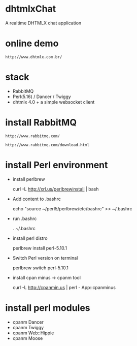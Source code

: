 # dhtmlxChat 

A realtime DHTMLX chat application 

# online demo

	http://www.dhtmlx.com.br/

# stack
  - RabbitMQ
  - Perl(5.16) / Dancer / Twiggy
  - dhtmlx 4.0 + a simple websocket client
  
# install RabbitMQ 

	http://www.rabbitmq.com/

	http://www.rabbitmq.com/download.html


# install Perl environment

* install perlbrew

	curl -L http://xrl.us/perlbrewinstall | bash


* Add content to .bashrc

	echo "source ~/perl5/perlbrew/etc/bashrc" >> ~/.bashrc


* run .bashrc

	. ~/.bashrc


* install perl distro

   perlbrew install perl-5.10.1


* Switch Perl version on terminal

	perlbrew switch perl-5.10.1


* install cpan minus -> cpanm tool

	curl -L http://cpanmin.us | perl - App::cpanminus


# install perl modules

  * cpanm Dancer
  * cpanm Twiggy
  * cpanm Web::Hippie
  * cpanm Moose
